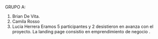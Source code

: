 GRUPO A:
1. Brian De Vita.
2. Camila Rosso
3. Lucia Herrera
Eramos 5 participantes y 2  desistieron en avanza con el proyecto.
La landing page consistio  en  emprendimiento de negocio .
